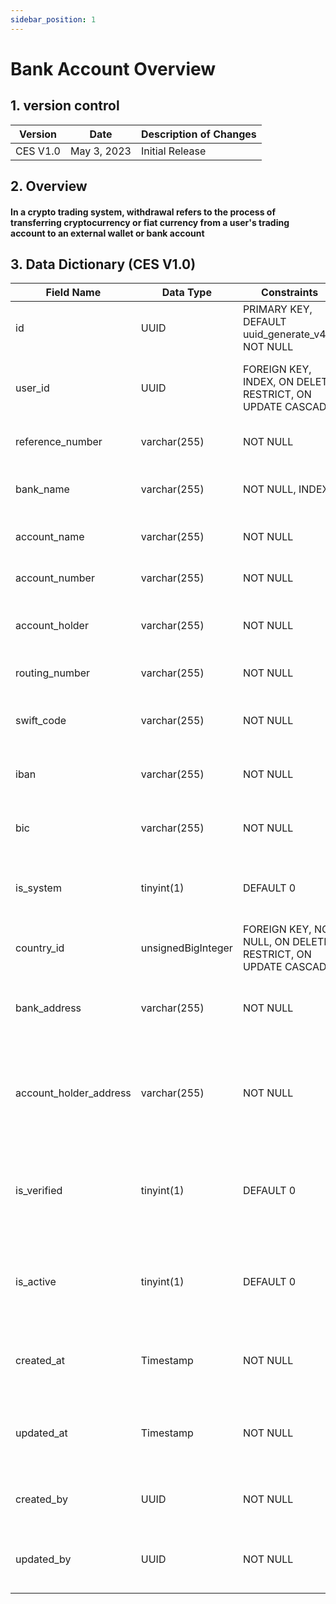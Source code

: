 ```yaml
---
sidebar_position: 1
---
```


# Bank Account Overview

## 1. version control

| Version  | Date        | Description of Changes |
| -------- | ----------- | ---------------------- |
| CES V1.0 | May 3, 2023 | Initial Release        |

## 2. Overview

#### In a crypto trading system, withdrawal refers to the process of transferring cryptocurrency or fiat currency from a user's trading account to an external wallet or bank account

## 3. Data Dictionary (CES V1.0)

| Field Name                | Data Type    | Constraints                           | Description                                                                |
| ------------------------- | ------------ | ------------------------------------- | -------------------------------------------------------------------------- |
| id                        | UUID          | PRIMARY KEY, DEFAULT uuid_generate_v4(), NOT NULL | Unique identifier for bank account                                                                       |
| user_id                   | UUID          | FOREIGN KEY, INDEX, ON DELETE RESTRICT, ON UPDATE CASCADE                                                                            | ID of the user who owns the Key bank account                                                          |
| reference_number          | varchar(255) | NOT NULL                              | Reference Number of the Bank                                                                           |
| bank_name                 | varchar(255) | NOT NULL, INDEX                       | Name of the bank where the account is held                                                          |
| account_name              | varchar(255) | NOT NULL                              | Name on the bank account                                                                            |
| account_number            | varchar(255) | NOT NULL                              | Bank account number                                                                             |
| account_holder            | varchar(255) | NOT NULL                              | Bank account holder Name                                                                               |
| routing_number            | varchar(255) | NOT NULL                              | Bank routing number                                                                             |
| swift_code                | varchar(255) | NOT NULL                              | SWIFT code for international transfers                                                            |
| iban                      | varchar(255) | NOT NULL                              | IBAN number for international transfers                                                            |
| bic                       | varchar(255) | NOT NULL                              | BIC number for international transfers                                                            |
| is_system                 | tinyint(1)   | DEFAULT 0                             | Indicates if this is the system bank account                                              |
| country_id                | unsignedBigInteger | FOREIGN KEY, NOT NULL, ON DELETE RESTRICT, ON UPDATE CASCADE                                                                            | Country ID indicating the Bank location                                                                  |
| bank_address              | varchar(255) | NOT NULL                              | Bank Address  indicating the address of the Bank                                                 |
| account_holder_address    | varchar(255) | NOT NULL                              | Account Holder Address indicating the address of the account owner                                |
| is_verified               | tinyint(1)   | DEFAULT 0                             | IsVerified indicating whether the Bank account verified or not                                           |
| is_active                 | tinyint(1)   | DEFAULT 0                             | IsActive indicating whether the Bank Account active or not                                             |
| created_at                | Timestamp    | NOT NULL                              | Timestamp when the bank account was created                                                           |
| updated_at                | Timestamp    | NOT NULL                              | Timestamp when the bank account was last updated                                                      |
| created_by                | UUID         | NOT NULL                              | ID of By whom Bank account is created                                                                 |
| updated_by                | UUID         | NOT NULL                              | ID of By whom Bank account  was last updated                                                          |
``
``

